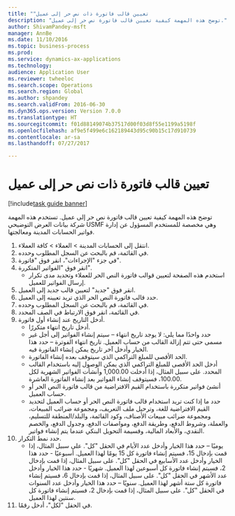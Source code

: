 ```yaml
--- 
title: "‏‫تعيين قالب فاتورة ذات نص حر إلى عميل"
description: "توضح هذه المهمة كيفية تعيين قالب فاتورة نص حر إلى عميل."
author: ShivamPandey-msft
manager: AnnBe
ms.date: 11/10/2016
ms.topic: business-process
ms.prod: 
ms.service: dynamics-ax-applications
ms.technology: 
audience: Application User
ms.reviewer: twheeloc
ms.search.scope: Operations
ms.search.region: Global
ms.author: shpandey
ms.search.validFrom: 2016-06-30
ms.dyn365.ops.version: Version 7.0.0
ms.translationtype: HT
ms.sourcegitcommit: f01d88149074b37517d00f03d8f55e1199a5198f
ms.openlocfilehash: af9e5f499e6c162189443d95c90b15c17d910739
ms.contentlocale: ar-sa
ms.lasthandoff: 07/27/2017

---
```

# <a name="assign-a-free-text-invoice-template-to-a-customer"></a>‏‫تعيين قالب فاتورة ذات نص حر إلى عميل

[!include[task guide banner](../../includes/task-guide-banner.md)]

توضح هذه المهمة كيفية تعيين قالب فاتورة نص حر إلى عميل. تستخدم هذه المهمة شركة بيانات العرض التوضيحي USMF وهي مخصصة للمستخدم المسؤول عن إدارة فواتير الحسابات المدينة ومعالجتها.

1. انتقل إلى الحسابات المدينة > العملاء > كافة العملاء‬.
2. في القائمة، قم بالبحث عن السجل المطلوب وحدده.
3. في جزء "الإجراءات"، انقر فوق "فاتورة".
4. انقر فوق "الفواتير المتكررة".
    * استخدم هذه الصفحة لتعيين قوالب فاتورة النص الحر للعملاء وتحديد مدى تكرار إرسال الفواتير للعميل.  
5. انقر فوق "جديد" لتعيين قالب جديد إلى العميل.
6. حدد قالب فاتورة النص الحر الذي تريد تعيينه إلى العميل.
7. في القائمة، قم بالبحث عن السجل المطلوب وحدده.
8. في القائمة، انقر فوق الارتباط في الصف المحدد.
9. أدخل التاريخ عند إنشاء أول فاتورة.
    * أدخل تاريخ انتهاء متكررًا.  
    * حدد واحدًا مما يلي: لا يوجد تاريخ انتهاء – سيتم إنشاء الفواتير إلى أجل غير مسمى حتى تتم إزالة القالب من حساب العميل.  تاريخ انتهاء الفوترة – حدد هذا الخيار وأدخل آخر تاريخ يمكن إنشاء الفاتورة فيه.  
    * الحد الأقصى للمبلغ التراكمي الذي سيتوقف بعده إنشاء الفاتورة.  
    * أدخل الحد الأقصى للمبلغ التراكمي الذي يمكن الوصول إليه باستخدام القالب المحدد. على سبيل المثال، إذا أدخلت 1,000.00 وأنشأت الفواتير الشهرية لكل 100.00، فسيتوقف إنشاء الفواتير بعد إنشاء الفاتورة العاشرة.  
    * أنشئ فواتير متكررة باستخدام القيم الافتراضية من قالب فاتورة النص الحر أو حساب العميل.  
    * حدد ما إذا كنت تريد استخدام قالب فاتورة النص الحر أو حساب العميل لتحديد القيم الافتراضية للغة، وترحيل ملف التعريف، ومجموعة ضرائب المبيعات، ومجموعة ضرائب مبيعات الأصناف، وكود القائمة، والبلد/المنطقة للتسليم، والعملة، وشروط الدفع، وطريقة الدفع، ومواصفات الدفع، وجدول الدفع، والخصم النقدي، والأبعاد المالية، وقسيمة التحويل البنكي عندما يتم إنشاء فواتير.  
10. حدد نمط التكرار.
    * يوميًا – حدد هذا الخيار وأدخل عدد الأيام في الحقل "كل". على سبيل المثال، إذا قمت بإدخال 15، فسيتم إنشاء فاتورة كل 15 يومًا لهذا العميل.  أسبوعيًا - حدد هذا الخيار وأدخل عدد الأسابيع في الحقل "كل". على سبيل المثال، إذا قمت بإدخال 2، فسيتم إنشاء فاتورة كل أسبوعين لهذا العميل.  شهريًا - حدد هذا الخيار وأدخل عدد الأشهر في الحقل "كل". على سبيل المثال، إذا قمت بإدخال 6، فسيتم إنشاء فاتورة كل ستة أشهر لهذا العميل.  سنويًا – حدد هذا الخيار وأدخل عدد السنوات في الحقل "كل". على سبيل المثال، إذا قمت بإدخال 2، فسيتم إنشاء فاتورة كل سنتين لهذا العميل.  
11. في الحقل "لكل‬"، أدخل رقمًا.


